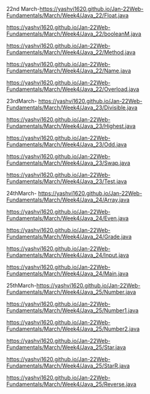 22nd March-https://yashvi1620.github.io/Jan-22Web-Fundamentals/March/Week4/Java_22/Float.java

https://yashvi1620.github.io/Jan-22Web-Fundamentals/March/Week4/Java_22/booleanM.java

https://yashvi1620.github.io/Jan-22Web-Fundamentals/March/Week4/Java_22/Method.java

https://yashvi1620.github.io/Jan-22Web-Fundamentals/March/Week4/Java_22/Name.java

https://yashvi1620.github.io/Jan-22Web-Fundamentals/March/Week4/Java_22/Overload.java
           
           
23rdMarch-  https://yashvi1620.github.io/Jan-22Web-Fundamentals/March/Week4/Java_23/Divisible.java

https://yashvi1620.github.io/Jan-22Web-Fundamentals/March/Week4/Java_23/Highest.java

https://yashvi1620.github.io/Jan-22Web-Fundamentals/March/Week4/Java_23/Odd.java

https://yashvi1620.github.io/Jan-22Web-Fundamentals/March/Week4/Java_23/Swap.java

https://yashvi1620.github.io/Jan-22Web-Fundamentals/March/Week4/Java_23/Test.java
            
24thMarch- https://yashvi1620.github.io/Jan-22Web-Fundamentals/March/Week4/Java_24/Array.java

https://yashvi1620.github.io/Jan-22Web-Fundamentals/March/Week4/Java_24/Even.java

https://yashvi1620.github.io/Jan-22Web-Fundamentals/March/Week4/Java_24/Grade.java

https://yashvi1620.github.io/Jan-22Web-Fundamentals/March/Week4/Java_24/Input.java

https://yashvi1620.github.io/Jan-22Web-Fundamentals/March/Week4/Java_24/Main.java
           
           
25thMarch-https://yashvi1620.github.io/Jan-22Web-Fundamentals/March/Week4/Java_25/Number.java  

https://yashvi1620.github.io/Jan-22Web-Fundamentals/March/Week4/Java_25/Number1.java

https://yashvi1620.github.io/Jan-22Web-Fundamentals/March/Week4/Java_25/Number2.java

https://yashvi1620.github.io/Jan-22Web-Fundamentals/March/Week4/Java_25/Star.java

https://yashvi1620.github.io/Jan-22Web-Fundamentals/March/Week4/Java_25/StarR.java

https://yashvi1620.github.io/Jan-22Web-Fundamentals/March/Week4/Java_25/Reverse.java
           
